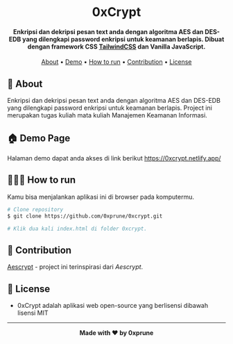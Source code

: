<h1 align="center">0xCrypt</h1>
<p></p>

<h4 align="center">Enkripsi dan dekripsi pesan text anda dengan algoritma AES dan DES-EDB yang dilengkapi password enkripsi untuk keamanan berlapis. Dibuat dengan framework CSS <a href="https://tailwindcss.com/" target="_blank">TailwindCSS</a> dan Vanilla JavaScript.
</h4>

<p></p>

<p align="center">
  <a href="#about">About</a> •
  <a href="#demo">Demo</a> •
  <a href="#running"> How to run</a> •
  <a href="#contribution">Contribution</a> •
  <a href="#license">License</a>
</p>

<p></p>

<h2 id="about">🎇 About</h2>
Enkripsi dan dekripsi pesan text anda dengan algoritma AES dan DES-EDB yang dilengkapi password enkripsi untuk keamanan berlapis. Project ini merupakan tugas kuliah mata kuliah Manajemen Keamanan Informasi.

<p></p>

<h2 id="demo">🏠 Demo Page</h2>

Halaman demo dapat anda akses di link berikut https://0xcrypt.netlify.app/

<p></p>

<h2 id="running">🧑🏻‍💻 How to run </h2>

Kamu bisa menjalankan aplikasi ini di browser pada komputermu.

```bash
# Clone repository 
$ git clone https://github.com/0xprune/0xcrypt.git

# Klik dua kali index.html di folder 0xcrypt.

```

<p></p>
<h2 id="contribution">🫡 Contribution</h2>

[Aescrypt](https://github.com/syauqi/aescrypt) - project ini terinspirasi dari *Aescrypt*.

<p></p>

<h2 id="license">📝 License</h2>

-   0xCrypt adalah aplikasi web open-source yang berlisensi dibawah lisensi MIT

---

**<p align="center">Made with ❤️ by 0xprune</p>**
